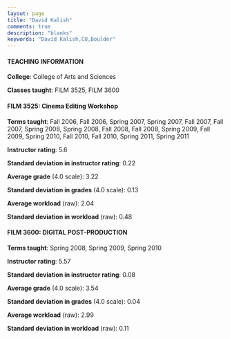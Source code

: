 ```yaml
---
layout: page
title: "David Kalish" 
comments: true
description: "blanks"
keywords: "David Kalish,CU,Boulder"
---
```

<head>
<script src="https://ajax.googleapis.com/ajax/libs/jquery/2.1.3/jquery.min.js"></script>
<script src="https://dl.dropboxusercontent.com/s/pc42nxpaw1ea4o9/highcharts.js?dl=0"></script>
<!-- <script src="../assets/js/highcharts.js"></script> -->
<style type="text/css">@font-face {
	font-family: "Bebas Neue";
	src: url(https://www.filehosting.org/file/details/544349/BebasNeue Regular.otf) format("opentype");
	}
	h1.Bebas { 
		font-family: "Bebas Neue", Verdana, Tahoma;
	}
</style>
</head>
	   
#### TEACHING INFORMATION

**College**: College of Arts and Sciences

**Classes taught**: FILM 3525, FILM 3600

#### FILM 3525: Cinema Editing Workshop

**Terms taught**: Fall 2006, Fall 2006, Spring 2007, Spring 2007, Fall 2007, Fall 2007, Spring 2008, Spring 2008, Fall 2008, Fall 2008, Spring 2009, Fall 2009, Spring 2010, Fall 2010, Fall 2010, Spring 2011, Spring 2011

**Instructor rating**: 5.6

**Standard deviation in instructor rating**: 0.22

**Average grade** (4.0 scale): 3.22

**Standard deviation in grades** (4.0 scale): 0.13

**Average workload** (raw): 2.04

**Standard deviation in workload** (raw): 0.48

#### FILM 3600: DIGITAL POST-PRODUCTION

**Terms taught**: Spring 2008, Spring 2009, Spring 2010

**Instructor rating**: 5.57

**Standard deviation in instructor rating**: 0.08

**Average grade** (4.0 scale): 3.54

**Standard deviation in grades** (4.0 scale): 0.04

**Average workload** (raw): 2.99

**Standard deviation in workload** (raw): 0.11

